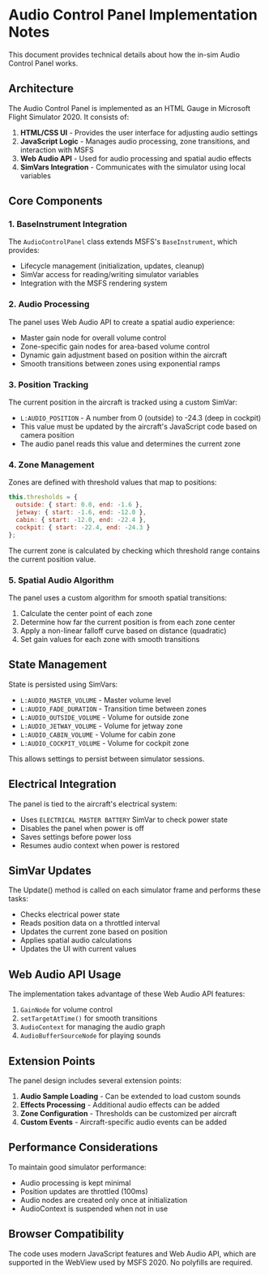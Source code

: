 # Audio Control Panel Implementation Notes

This document provides technical details about how the in-sim Audio Control Panel works.

## Architecture

The Audio Control Panel is implemented as an HTML Gauge in Microsoft Flight Simulator 2020. It consists of:

1. **HTML/CSS UI** - Provides the user interface for adjusting audio settings
2. **JavaScript Logic** - Manages audio processing, zone transitions, and interaction with MSFS
3. **Web Audio API** - Used for audio processing and spatial audio effects
4. **SimVars Integration** - Communicates with the simulator using local variables

## Core Components

### 1. BaseInstrument Integration

The `AudioControlPanel` class extends MSFS's `BaseInstrument`, which provides:
- Lifecycle management (initialization, updates, cleanup)
- SimVar access for reading/writing simulator variables
- Integration with the MSFS rendering system

### 2. Audio Processing

The panel uses Web Audio API to create a spatial audio experience:
- Master gain node for overall volume control
- Zone-specific gain nodes for area-based volume control
- Dynamic gain adjustment based on position within the aircraft
- Smooth transitions between zones using exponential ramps

### 3. Position Tracking

The current position in the aircraft is tracked using a custom SimVar:
- `L:AUDIO_POSITION` - A number from 0 (outside) to -24.3 (deep in cockpit)
- This value must be updated by the aircraft's JavaScript code based on camera position
- The audio panel reads this value and determines the current zone

### 4. Zone Management

Zones are defined with threshold values that map to positions:
```javascript
this.thresholds = {
  outside: { start: 0.0, end: -1.6 },
  jetway: { start: -1.6, end: -12.0 },
  cabin: { start: -12.0, end: -22.4 },
  cockpit: { start: -22.4, end: -24.3 }
};
```

The current zone is calculated by checking which threshold range contains the current position value.

### 5. Spatial Audio Algorithm

The panel uses a custom algorithm for smooth spatial transitions:
1. Calculate the center point of each zone
2. Determine how far the current position is from each zone center
3. Apply a non-linear falloff curve based on distance (quadratic)
4. Set gain values for each zone with smooth transitions

## State Management

State is persisted using SimVars:
- `L:AUDIO_MASTER_VOLUME` - Master volume level
- `L:AUDIO_FADE_DURATION` - Transition time between zones
- `L:AUDIO_OUTSIDE_VOLUME` - Volume for outside zone
- `L:AUDIO_JETWAY_VOLUME` - Volume for jetway zone
- `L:AUDIO_CABIN_VOLUME` - Volume for cabin zone
- `L:AUDIO_COCKPIT_VOLUME` - Volume for cockpit zone

This allows settings to persist between simulator sessions.

## Electrical Integration

The panel is tied to the aircraft's electrical system:
- Uses `ELECTRICAL MASTER BATTERY` SimVar to check power state
- Disables the panel when power is off
- Saves settings before power loss
- Resumes audio context when power is restored

## SimVar Updates

The Update() method is called on each simulator frame and performs these tasks:
- Checks electrical power state
- Reads position data on a throttled interval
- Updates the current zone based on position
- Applies spatial audio calculations
- Updates the UI with current values

## Web Audio API Usage

The implementation takes advantage of these Web Audio API features:
1. `GainNode` for volume control
2. `setTargetAtTime()` for smooth transitions
3. `AudioContext` for managing the audio graph
4. `AudioBufferSourceNode` for playing sounds

## Extension Points

The panel design includes several extension points:
1. **Audio Sample Loading** - Can be extended to load custom sounds
2. **Effects Processing** - Additional audio effects can be added
3. **Zone Configuration** - Thresholds can be customized per aircraft
4. **Custom Events** - Aircraft-specific audio events can be added

## Performance Considerations

To maintain good simulator performance:
- Audio processing is kept minimal
- Position updates are throttled (100ms)
- Audio nodes are created only once at initialization
- AudioContext is suspended when not in use

## Browser Compatibility

The code uses modern JavaScript features and Web Audio API, which are supported in the WebView used by MSFS 2020. No polyfills are required. 